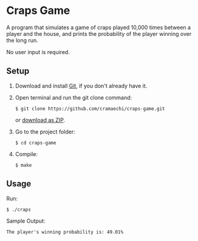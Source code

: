 # Craps Game
A program that simulates a game of craps played 10,000 times between a player and the house, and prints the probability of
the player winning over the long run. 

No user input is required.

## Setup
1. Download and install [Git](https://git-scm.com/downloads), if you don't already have it.

2. Open terminal and run the git clone command:

   ```
   $ git clone https://github.com/cramaechi/craps-game.git
   ```
    or [download as ZIP](https://github.com/cramaechi/craps-game/archive/master.zip).

3. Go to the project folder:

   ```
   $ cd craps-game
   ```

4. Compile:

   ```
   $ make
   ```
   
## Usage
Run:

```
$ ./craps
```

Sample Output:
```
The player's winning probability is: 49.01%                                                                                                                                                                                                   

```
